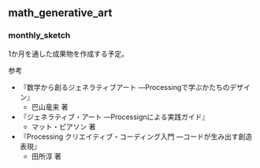 ## math_generative_art


### monthly_sketch
1か月を通した成果物を作成する予定。


参考
- 『数学から創るジェネラティブアート ―Processingで学ぶかたちのデザイン』
  - 巴山竜来 著
- 『ジェネラティブ・アート ―Processignによる実践ガイド』
  - マット・ピアソン 著
- 『Processing クリエイティブ・コーディング入門 ―コードが生み出す創造表現』
  - 田所淳 著